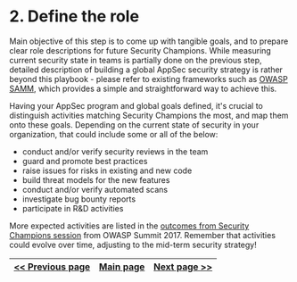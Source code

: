 # 2. Define the role
Main objective of this step is to come up with tangible goals, and to prepare clear
role descriptions for future Security Champions. While measuring current security state in
 teams is partially done on the previous step, detailed description of building a global AppSec security strategy is rather beyond this playbook - please refer to existing frameworks such as [OWASP SAMM](https://owaspsamm.org/), which provides a simple and straightforward way to achieve this.

Having your AppSec program and global goals defined, it's crucial to distinguish activities matching Security Champions the most, and map them onto these goals. Depending on the current state of security in your organization, that could include some or all of the below:
- conduct and/or verify security reviews in the team
- guard and promote best practices
- raise issues for risks in existing and new code
- build threat models for the new features
- conduct and/or verify automated scans
- investigate bug bounty reports
- participate in R&D activities


More expected activities are listed in the [outcomes from Security Champions session](https://github.com/OWASP/owasp-summit-2017/blob/master/Outcomes/Security-Champions/Security-Champions.md) from OWASP Summit 2017. Remember that activities could evolve over time, adjusting
 to the mid-term security strategy!


[<< Previous page](1.%20Identify%20teams.md) | [Main page](../README.md) | [Next page >>](3.%20Nominate%20Champions.md)
| --- | --- | --- |
